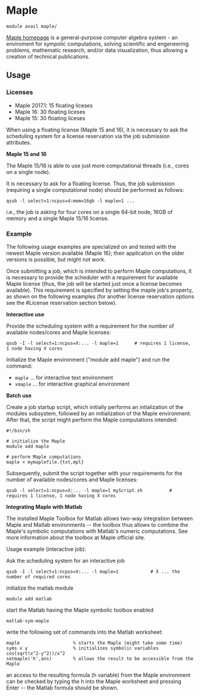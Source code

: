 # Maple

    module avail maple/

[Maple homepage](https://www.maplesoft.com/products/maple/index.aspx) is a general-purpose computer algebra system - an enviroment for sympolic computations, solving scientific and engeneering problems, mathematic research, and/or data visualization, thus allowing a creation of technical publications. 

## Usage

### Licenses

- Maple 2017.1: 15 floating liceses
- Maple 16: 30 floating liceses
- Maple 15: 30 floating liceses

When using a floating license (Maple 15 and 16), it is necessary to ask the scheduling system for a license reservation via the job submission attributes.

**Maple 15 and 16**

The Maple 15/16 is able to use just more computational threads (i.e., cores on a single node).

It is necessary to ask for a floating license. Thus, the job submission (requiring a single computational node) should be performed as follows:

    qsub -l select=1:ncpus=4:mem=16gb -l maple=1 ...

i.e., the job is asking for four cores on a single 64-bit node, 16GB of memory and a single Maple 15/16 license. 

### Example

The following usage examples are specialized on and tested with the newest Maple version available (Maple 16); their application on the older versions is possible, but might not work.

Once submitting a job, which is intended to perform Maple computations, it is necessary to provide the scheduler with a requirement for available Maple license (thus, the job will be started just once a license becomes available). This requirement is specified by setting the maple job's property, as shown on the following examples (for another license reservation options see the #License reservation section below).

**Interactive use**

Provide the scheduling system with a requirement for the number of available nodes/cores and Maple licenses:

    qsub -I -l select=1:ncpus=X:... -l maple=1      # requires 1 license, 1 node having X cores

Initialize the Maple environment ("module add maple") and run the command:
- `maple` ... for interactive text environment
- `xmaple` ... for interactive graphical environment

**Batch use**

Create a job startup script, which initially performs an intialization of the modules subsystem, followed by an initialization of the Maple environment. After that, the script might perform the Maple computations intended:

```
#!/bin/sh

# initialize the Maple
module add maple

# perform Maple computations
maple < mymaplefile.{txt,mpl}
```

Subsequently, submit the script together with your requirements for the number of available nodes/cores and Maple licenses:

    qsub -l select=1:ncpus=X:... -l maple=1 myScript.sh          # requires 1 license, 1 node having X cores

**Integrating Maple with Matlab**

The installed Maple Toolbox for Matlab allows two-way integration between Maple and Matlab environments -- the toolbox thus allows to combine the Maple's symbolic computations with Matlab's numeric computations. See more information about the toolbox at Maple official site.

Usage example (interactive job):

Ask the scheduling system for an interactive job

    qsub -I -l select=1:ncpus=X:... -l maple=1            # X ... the number of required cores

initialize the matlab module

    module add matlab

start the Matlab having the Maple symbolic toolbox enabled

    matlab-sym-maple

write the following set of commands into the Matlab worksheet:

```
maple                    % starts the Maple (might take some time)
syms x y                 % initializes symbolic variables
cos(sqrt(x^2-y^2))/x^2
setmaple('h',ans)        % allows the result to be accessible from the Maple
```

an access to the resulting formula (h variable) from the Maple environment can be checked by typing the h into the Maple worksheet and pressing Enter -- the Matlab formula should be shown.

